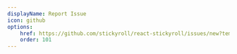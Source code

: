 ```yaml
---
displayName: Report Issue
icon: github
options:
    href: https://github.com/stickyroll/react-stickyroll/issues/new?template=bug_report.md
    order: 101
---
```

